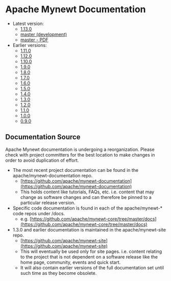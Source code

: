 # Apache Mynewt Documentation

-   Latest version:
    -   [1.13.0](/latest/)
    -   [master (development)](/master/)
    -   [master - PDF](Mynewt.pdf)
-   Earlier versions:
    -   [1.11.0](/v1_11_0/)
    -   [1.12.0](/v1_12_0/)
    -   [1.10.0](/v1_10_0/)
    -   [1.9.0](/v1_9_0/)
    -   [1.8.0](/v1_8_0/)
    -   [1.7.0](/v1_7_0/)
    -   [1.6.0](/v1_6_0/)
    -   [1.5.0](/v1_5_0/)
    -   [1.4.0](/v1_4_0/)
    -   [1.3.0](/v1_3_0/os/introduction/)
    -   [1.2.0](/v1_2_0/os/introduction/)
    -   [1.1.0](/v1_1_0/os/introduction/)
    -   [1.0.0](/v1_0_0/os/introduction/)
    -   [0.9.0](/v0_9_0/os/introduction/)

## Documentation Source

<div class="alert alert-info" role="alert">
Apache Mynewt documentation is undergoing a reorganization. Please check with project committers
for the best location to make changes in order to avoid duplication of effort.
</div>

-   The most recent project documentation can be found in the apache/mynewt-documentation repo.
    -   [https://github.com/apache/mynewt-documentation](https://github.com/apache/mynewt-documentation)
    -   This holds content like tutorials, FAQs, etc. i.e. content that may change as software changes and can therefore
        be pinned to a particular release version.
-   Specific code documentation is found in each of the apache/mynewt-\* code repos under /docs.
    -   e.g. [https://github.com/apache/mynewt-core/tree/master/docs](https://github.com/apache/mynewt-core/tree/master/docs)
-   1.3.0 and earlier documentation is maintained in the apache/mynewt-site repo.
    -   [https://github.com/apache/mynewt-site](https://github.com/apache/mynewt-site)
    -   This will eventually be used only for site pages. i.e. content relating to the project that is not dependent on
        a software release like the home page, community, events and quick start.
    -   It will also contain earlier versions of the full documentation set until such time as they become obsolete.
